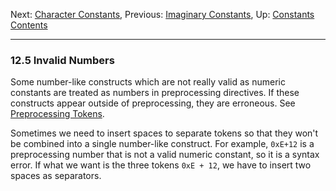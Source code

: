 Next: [Character Constants](Character-Constants.md), Previous:
[Imaginary Constants](Imaginary-Constants.md), Up:
[Constants](Constants.md)  
[Contents](index.md#SEC_Contents "Table of contents")  

------------------------------------------------------------------------


### 12.5 Invalid Numbers 

Some number-like constructs which are not really valid as numeric
constants are treated as numbers in preprocessing directives. If these
constructs appear outside of preprocessing, they are erroneous. See
[Preprocessing Tokens](Preprocessing-Tokens.md).

Sometimes we need to insert spaces to separate tokens so that they won't
be combined into a single number-like construct. For example, `0xE+12`
is a preprocessing number that is not a valid numeric constant, so it is
a syntax error. If what we want is the three tokens `0xE + 12`, we have
to insert two spaces as separators.

